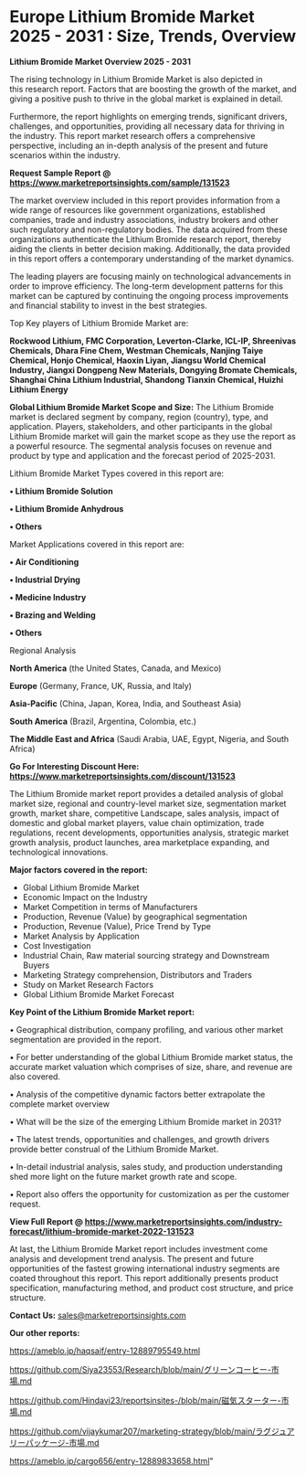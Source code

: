 # Europe Lithium Bromide Market 2025 - 2031 : Size, Trends, Overview

<Strong> Lithium Bromide Market Overview 2025 - 2031</strong>

The rising technology in Lithium Bromide Market is also depicted in this research report. Factors that are boosting the growth of the market, and giving a positive push to thrive in the global market is explained in detail.

Furthermore, the report highlights on emerging trends, significant drivers, challenges, and opportunities, providing all necessary data for thriving in the industry. This report market research offers a comprehensive perspective, including an in-depth analysis of the present and future scenarios within the industry.

<strong>Request Sample Report @ <a href=https://www.marketreportsinsights.com/sample/131523>https://www.marketreportsinsights.com/sample/131523</a></strong>

The market overview included in this report provides information from a wide range of resources like government organizations, established companies, trade and industry associations, industry brokers and other such regulatory and non-regulatory bodies. The data acquired from these organizations authenticate the Lithium Bromide research report, thereby aiding the clients in better decision making. Additionally, the data provided in this report offers a contemporary understanding of the market dynamics.

The leading players are focusing mainly on technological advancements in order to improve efficiency. The long-term development patterns for this market can be captured by continuing the ongoing process improvements and financial stability to invest in the best strategies.

Top Key players of Lithium Bromide Market are:

<strong>Rockwood Lithium, FMC Corporation, Leverton-Clarke, ICL-IP, Shreenivas Chemicals, Dhara Fine Chem, Westman Chemicals, Nanjing Taiye Chemical, Honjo Chemical, Haoxin Liyan, Jiangsu World Chemical Industry, Jiangxi Dongpeng New Materials, Dongying Bromate Chemicals, Shanghai China Lithium Industrial, Shandong Tianxin Chemical, Huizhi Lithium Energy</strong>

<strong><b>Global Lithium Bromide Market Scope and Size:</b></strong>
The Lithium Bromide market is declared segment by company, region (country), type, and application. Players, stakeholders, and other participants in the global Lithium Bromide market will gain the market scope as they use the report as a powerful resource. The segmental analysis focuses on revenue and product by type and application and the forecast period of 2025-2031.

Lithium Bromide Market Types covered in this report are:

<strong>• Lithium Bromide Solution

• Lithium Bromide Anhydrous

• Others</strong>

Market Applications covered in this report are:

<strong>• Air Conditioning

• Industrial Drying

• Medicine Industry

• Brazing and Welding

• Others</strong> 

Regional Analysis

<strong>North America</strong> (the United States, Canada, and Mexico)

<strong>Europe</strong> (Germany, France, UK, Russia, and Italy)

<strong>Asia-Pacific</strong> (China, Japan, Korea, India, and Southeast Asia)

<strong>South America</strong> (Brazil, Argentina, Colombia, etc.)

<strong>The Middle East and Africa</strong> (Saudi Arabia, UAE, Egypt, Nigeria, and South Africa)

<strong>Go For Interesting Discount Here: <a href=https://www.marketreportsinsights.com/discount/131523>https://www.marketreportsinsights.com/discount/131523</a></strong>

The Lithium Bromide market report provides a detailed analysis of global market size, regional and country-level market size, segmentation market growth, market share, competitive Landscape, sales analysis, impact of domestic and global market players, value chain optimization, trade regulations, recent developments, opportunities analysis, strategic market growth analysis, product launches, area marketplace expanding, and technological innovations.

<strong><b>Major factors covered in the report:</b></strong>
<ul>
  <li>Global Lithium Bromide Market </li>
  <li>Economic Impact on the Industry</li>
  <li>Market Competition in terms of Manufacturers</li>
  <li>Production, Revenue (Value) by geographical segmentation</li>
  <li>Production, Revenue (Value), Price Trend by Type</li>
  <li>Market Analysis by Application</li>
  <li>Cost Investigation</li>
  <li>Industrial Chain, Raw material sourcing strategy and Downstream Buyers</li>
  <li>Marketing Strategy comprehension, Distributors and Traders</li>
  <li>Study on Market Research Factors</li>
  <li>Global Lithium Bromide Market Forecast</li>
</ul>

<strong><b>Key Point of the Lithium Bromide Market report:</b></strong>

• Geographical distribution, company profiling, and various other market segmentation are provided in the report.

• For better understanding of the global Lithium Bromide market status, the accurate market valuation which comprises of size, share, and revenue are also covered.

• Analysis of the competitive dynamic factors better extrapolate the complete market overview

• What will be the size of the emerging Lithium Bromide market in 2031?

• The latest trends, opportunities and challenges, and growth drivers provide better construal of the Lithium Bromide Market.

• In-detail industrial analysis, sales study, and production understanding shed more light on the future market growth rate and scope.

• Report also offers the opportunity for customization as per the customer request.

<strong><b>View Full Report @ <a href=https://www.marketreportsinsights.com/industry-forecast/lithium-bromide-market-2022-131523>https://www.marketreportsinsights.com/industry-forecast/lithium-bromide-market-2022-131523</a></b></strong>


At last, the Lithium Bromide Market report includes investment come analysis and development trend analysis. The present and future opportunities of the fastest growing international industry segments are coated throughout this report. This report additionally presents product specification, manufacturing method, and product cost structure, and price structure.

<strong>Contact Us:</strong>
sales@marketreportsinsights.com

<strong>Our other reports:</strong>

<a href=https://ameblo.jp/haqsaif/entry-12889795549.html>https://ameblo.jp/haqsaif/entry-12889795549.html</a>

<a href=https://github.com/Siya23553/Research/blob/main/グリーンコーヒー-市場.md>https://github.com/Siya23553/Research/blob/main/グリーンコーヒー-市場.md</a>

<a href=https://github.com/Hindavi23/reportsinsites-/blob/main/磁気スターター-市場.md>https://github.com/Hindavi23/reportsinsites-/blob/main/磁気スターター-市場.md</a>

<a href=https://github.com/vijaykumar207/marketing-strategy/blob/main/ラグジュアリーパッケージ-市場.md>https://github.com/vijaykumar207/marketing-strategy/blob/main/ラグジュアリーパッケージ-市場.md</a>

<a href=https://ameblo.jp/cargo656/entry-12889833658.html>https://ameblo.jp/cargo656/entry-12889833658.html</a>"
